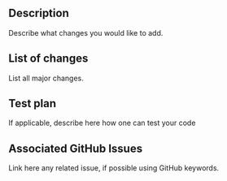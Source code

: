 ## Description

Describe what changes you would like to add.

## List of changes

List all major changes.

## Test plan

If applicable, describe here how one can test your code

## Associated GitHub Issues

Link here any related issue, if possible using GitHub keywords.
